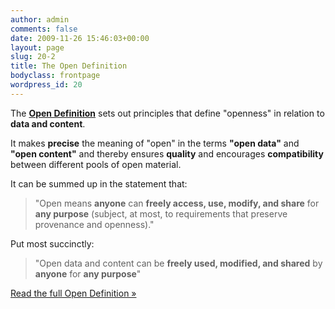 ```yaml
---
author: admin
comments: false
date: 2009-11-26 15:46:03+00:00
layout: page
slug: 20-2
title: The Open Definition
bodyclass: frontpage
wordpress_id: 20
---
```


The **[Open Definition](/od/)** sets out principles that define "openness" in relation to **data and content**.

It makes **precise** the meaning of "open" in the terms **"open data"** and **"open content"** and thereby ensures **quality** and encourages **compatibility** between different pools of open material.

It can be summed up in the statement that:

> "Open means **anyone** can **freely access, use, modify, and share** for **any purpose** (subject, at most, to requirements that preserve provenance and openness)."

Put most succinctly:

> "Open data and content can be **freely used, modified, and shared** by **anyone** for **any purpose**"

<a href="/od/" class="btn btn-primary btn-large">Read the full Open Definition »</a>


